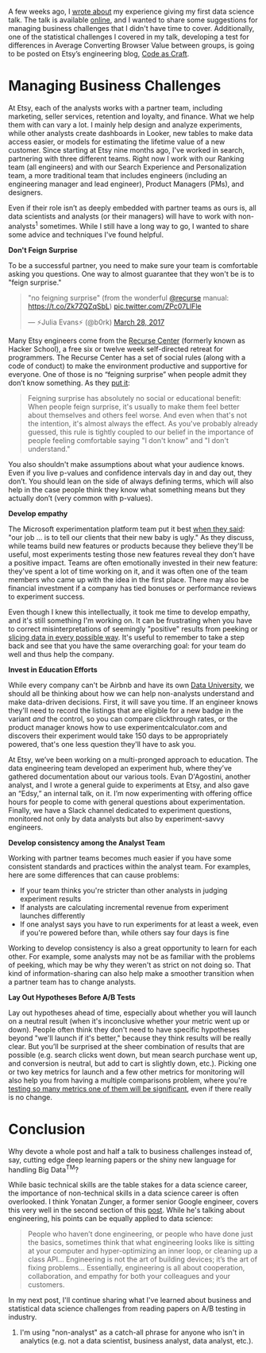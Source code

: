 A few weeks ago, I [wrote about](https://robinsones.github.io/Giving-Your-First-Data-Science-Talk/) my experience giving my first data science talk. The talk is available [online](https://www.youtube.com/watch?v=SF-ryGgLOgQ), and I wanted to share some suggestions for managing business challenges that I didn't have time to cover. Additionally, one of the statistical challenges I covered in my talk, developing a test for differences in Average Converting Browser Value between groups, is going to be posted on Etsy’s engineering blog, [Code as Craft](https://codeascraft.com/archive/).

Managing Business Challenges
======

At Etsy, each of the analysts works with a partner team, including marketing, seller services, retention and loyalty, and finance. What we help them with can vary a lot. I mainly help design and analyze experiments, while other analysts create dashboards in Looker, new tables to make data access easier, or models for estimating the lifetime value of a new customer. Since starting at Etsy nine months ago, I've worked in search, partnering with three different teams. Right now I work with our Ranking team (all engineers) and with our Search Experience and Personalization team, a more traditional team that includes engineers (including an engineering manager and lead engineer), Product Managers (PMs), and designers. 

Even if their role isn’t as deeply embedded with partner teams as ours is, all data scientists and analysts (or their managers) will have to work with non-analysts<sup>1</sup> sometimes. While I still have a long way to go, I wanted to share some advice and techniques I've found helpful.

**Don't Feign Surprise**

To be a successful partner, you need to make sure your team is comfortable asking you questions. One way to almost guarantee that they won't be is to "feign surprise." 

<blockquote class="twitter-tweet" data-lang="en"><p lang="en" dir="ltr">&quot;no feigning surprise&quot; (from the wonderful <a href="https://twitter.com/recurse">@recurse</a> manual: <a href="https://t.co/Zk7ZQZqSbL">https://t.co/Zk7ZQZqSbL</a>) <a href="https://t.co/ZPc07LlFle">pic.twitter.com/ZPc07LlFle</a></p>&mdash; ⚡Julia Evans⚡ (@b0rk) <a href="https://twitter.com/b0rk/status/846864384731365376">March 28, 2017</a></blockquote>
<script async src="//platform.twitter.com/widgets.js" charset="utf-8"></script>

Many Etsy engineers come from the [Recurse Center](https://www.recurse.com) (formerly known as Hacker School), a free six or twelve week self-directed retreat for programmers. The Recurse Center has a set of social rules (along with a code of conduct) to make the environment productive and supportive for everyone. One of those is no “feigning surprise” when people admit they don’t know something. As they [put it](https://www.recurse.com/manual#sub-sec-social-rules): 

> Feigning surprise has absolutely no social or educational benefit: When people feign surprise, it's usually to make them feel better about themselves and others feel worse. And even when that's not the intention, it's almost always the effect. As you've probably already guessed, this rule is tightly coupled to our belief in the importance of people feeling comfortable saying "I don't know" and "I don't understand."
 
You also shouldn't make assumptions about what your audience knows. Even if you live p-values and confidence intervals day in and day out, they don’t. You should lean on the side of always defining terms, which will also help in the case people think they know what something means but they actually don’t (very common with p-values).

**Develop empathy**

The Microsoft experimentation platform team put it best [when they said](http://notes.stephenholiday.com/Five-Puzzling-Outcomes.pdf): "our job ... is to tell our clients that their new baby is ugly." As they discuss, while teams build new features or products because they believe they'll be useful, most experiments testing those new features reveal they don't have a positive impact. Teams are often emotionally invested in their new feature: they've spent a lot of time working on it, and it was often one of the team members who came up with the idea in the first place. There may also be financial investment if a company has tied bonuses or performance reviews to experiment success. 

Even though I knew this intellectually, it took me time to develop empathy, and it's still something I'm working on. It can be frustrating when you have to correct misinterpretations of seemingly "positive" results from peeking or [slicing data in every possible way](http://www.slate.com/articles/health_and_science/science/2013/07/statistics_and_psychology_multiple_comparisons_give_spurious_results.html). It's useful to remember to take a step back and see that you have the same overarching goal: for your team do well and thus help the company. 

**Invest in Education Efforts**

While every company can't be Airbnb and have its own [Data University](https://medium.com/airbnb-engineering/how-airbnb-democratizes-data-science-with-data-university-3eccc71e073a), we should all be thinking about how we can help non-analysts understand and make data-driven decisions. First, it will save you time. If an engineer knows they'll need to record the listings that are eligible for a new badge in the variant *and* the control, so you can compare clickthrough rates, or the product manager knows how to use experimentcalculator.com and discovers their experiment would take 150 days to be appropriately powered, that's one less question they'll have to ask you.  

At Etsy, we’ve been working on a multi-pronged approach to education. The data engineering team developed an experiment hub, where they’ve gathered documentation about our various tools. Evan D'Agostini, another analyst, and I wrote a general guide to experiments at Etsy, and also gave an “Edsy,” an internal talk, on it. I’m now experimenting with offering office hours for people to come with general questions about experimentation. Finally, we have a Slack channel dedicated to experiment questions, monitored not only by data analysts but also by experiment-savvy engineers.

**Develop consistency among the Analyst Team**

Working with partner teams becomes much easier if you have some consistent standards and practices within the analyst team. For examples, here are some differences that can cause problems: 

- If your team thinks you're stricter than other analysts in judging experiment results 
- If analysts are calculating incremental revenue from experiment launches differently 
- If one analyst says you have to run experiments for at least a week, even if you're powered before than, while others say four days is fine

Working to develop consistency is also a great opportunity to learn for each other. For example, some analysts may not be as familiar with the problems of peeking, which may be why they weren't as strict on not doing so. That kind of information-sharing can also help make a smoother transition when a partner team has to change analysts. 

**Lay Out Hypotheses Before A/B Tests**

Lay out hypotheses ahead of time, especially about whether you will launch on a neutral result (when it's inconclusive whether your metric went up or down). People often think they don't need to have specific hypotheses beyond "we'll launch if it's better," because they think results will be really clear. But you’ll be surprised at the sheer combination of results that are possible (e.g. search clicks went down, but mean search purchase went up, and conversion is neutral, but add to cart is slightly down, etc.). Picking one or two key metrics for launch and a few other metrics for monitoring will also help you from having a multiple comparisons problem, where you're [testing so many metrics one of them will be significant](https://en.wikipedia.org/wiki/Multiple_comparisons_problem), even if there really is no change. 

Conclusion
======

Why devote a whole post and half a talk to business challenges instead of, say, cutting edge deep learning papers or the shiny new language for handling Big Data<sup>TM</sup>?

While basic technical skills are the table stakes for a data science career, the importance of non-technical skills in a data science career is often overlooked. I think Yonatan Zunger, a former senior Google engineer, covers this very well in the second section of this [post]( https://medium.com/@yonatanzunger/so-about-this-googlers-manifesto-1e3773ed1788). While he's talking about engineering, his points can be equally applied to data science: 
  
> People who haven’t done engineering, or people who have done just the basics, sometimes think that what engineering looks like is sitting at your computer and hyper-optimizing an inner loop, or cleaning up a class API... Engineering is not the art of building devices; it’s the art of fixing problems... Essentially, engineering is all about cooperation, collaboration, and empathy for both your colleagues and your customers.

In my next post, I'll continue sharing what I've learned about business and statistical data science challenges from reading papers on A/B testing in industry. 

1. I'm using "non-analyst" as a catch-all phrase for anyone who isn't in analytics (e.g. not a data scientist, business analyst, data analyst, etc.). 
